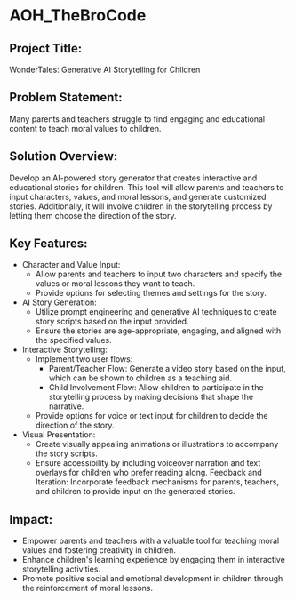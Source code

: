 # AOH_TheBroCode

## Project Title: 
WonderTales: Generative AI Storytelling for Children

## Problem Statement:
Many parents and teachers struggle to find engaging and educational content to teach moral values to children.

## Solution Overview:
Develop an AI-powered story generator that creates interactive and educational stories for children. This tool will allow parents and teachers to input characters, values, and moral lessons, and generate customized stories. Additionally, it will involve children in the storytelling process by letting them choose the direction of the story.

## Key Features:
- Character and Value Input:
  - Allow parents and teachers to input two characters and specify the values or moral lessons they want to teach.
  - Provide options for selecting themes and settings for the story.
- AI Story Generation:
  - Utilize prompt engineering and generative AI techniques to create story scripts based on the input provided.
  - Ensure the stories are age-appropriate, engaging, and aligned with the specified values.
- Interactive Storytelling:
  - Implement two user flows:
    - Parent/Teacher Flow: Generate a video story based on the input, which can be shown to children as a teaching aid.
    - Child Involvement Flow: Allow children to participate in the storytelling process by making decisions that shape the narrative.
  - Provide options for voice or text input for children to decide the direction of the story.
- Visual Presentation:
  - Create visually appealing animations or illustrations to accompany the story scripts.
  - Ensure accessibility by including voiceover narration and text overlays for children who prefer reading along.
Feedback and Iteration:
Incorporate feedback mechanisms for parents, teachers, and children to provide input on the generated stories.

## Impact:
- Empower parents and teachers with a valuable tool for teaching moral values and fostering creativity in children.
- Enhance children's learning experience by engaging them in interactive storytelling activities.
- Promote positive social and emotional development in children through the reinforcement of moral lessons.
